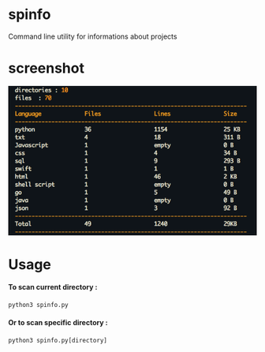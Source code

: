 # spinfo
Command line utility for informations about projects 

# screenshot
![spinfo](https://github.com/Ziyadsk/spinfo/blob/master/screenshots/spinfo.png)

# Usage

#### To scan current directory :
```python
python3 spinfo.py 
```
#### Or to scan specific directory : 
```python
python3 spinfo.py[directory]
```
